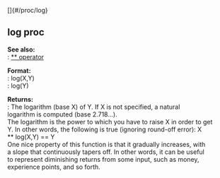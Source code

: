 []{#/proc/log}    
## log proc    
**See also:**    
:   [\*\* operator](/ref/operator/**/**.md)    
<!-- -->    
**Format:**    
:   log(X,Y)    
:   log(Y)    
<!-- -->    
**Returns:**    
:   The logarithm (base X) of Y. If X is not specified, a natural    
    logarithm is computed (base 2.718\...).    
The logarithm is the power to which you have to raise X in order to get    
Y. In other words, the following is true (ignoring round-off error): X    
\*\* log(X,Y) == Y    
One nice property of this function is that it gradually increases, with    
a slope that continuously tapers off. In other words, it can be useful    
to represent diminishing returns from some input, such as money,    
experience points, and so forth.  